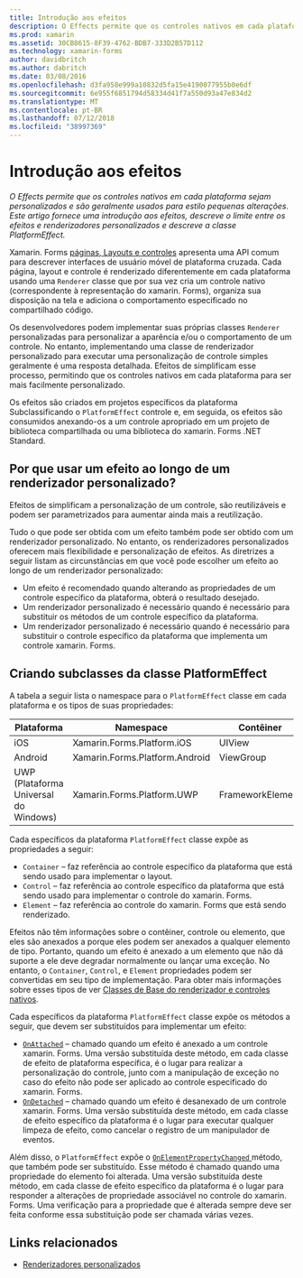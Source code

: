 ```yaml
---
title: Introdução aos efeitos
description: O Effects permite que os controles nativos em cada plataforma sejam personalizados e são geralmente usados para estilo pequenas alterações. Este artigo fornece uma introdução aos efeitos, descreve o limite entre os efeitos e renderizadores personalizados e descreve a classe PlatformEffect.
ms.prod: xamarin
ms.assetid: 30CB8615-8F39-4762-BDB7-333D2B57D112
ms.technology: xamarin-forms
author: davidbritch
ms.author: dabritch
ms.date: 03/08/2016
ms.openlocfilehash: d3fa958e999a10832d5fa15e4190077955b0e6df
ms.sourcegitcommit: 6e955f6851794d58334d41f7a550d93a47e834d2
ms.translationtype: MT
ms.contentlocale: pt-BR
ms.lasthandoff: 07/12/2018
ms.locfileid: "38997369"
---
```

# <a name="introduction-to-effects"></a>Introdução aos efeitos

_O Effects permite que os controles nativos em cada plataforma sejam personalizados e são geralmente usados para estilo pequenas alterações. Este artigo fornece uma introdução aos efeitos, descreve o limite entre os efeitos e renderizadores personalizados e descreve a classe PlatformEffect._

Xamarin. Forms [páginas, Layouts e controles](~/xamarin-forms/user-interface/controls/index.md) apresenta uma API comum para descrever interfaces de usuário móvel de plataforma cruzada. Cada página, layout e controle é renderizado diferentemente em cada plataforma usando uma `Renderer` classe que por sua vez cria um controle nativo (correspondente à representação do xamarin. Forms), organiza sua disposição na tela e adiciona o comportamento especificado no compartilhado código.

Os desenvolvedores podem implementar suas próprias classes `Renderer` personalizadas para personalizar a aparência e/ou o comportamento de um controle. No entanto, implementando uma classe de renderizador personalizado para executar uma personalização de controle simples geralmente é uma resposta detalhada. Efeitos de simplificam esse processo, permitindo que os controles nativos em cada plataforma para ser mais facilmente personalizado.

Os efeitos são criados em projetos específicos da plataforma Subclassificando o `PlatformEffect` controle e, em seguida, os efeitos são consumidos anexando-os a um controle apropriado em um projeto de biblioteca compartilhada ou uma biblioteca do xamarin. Forms .NET Standard.

## <a name="why-use-an-effect-over-a-custom-renderer"></a>Por que usar um efeito ao longo de um renderizador personalizado?

Efeitos de simplificam a personalização de um controle, são reutilizáveis e podem ser parametrizados para aumentar ainda mais a reutilização.

Tudo o que pode ser obtida com um efeito também pode ser obtido com um renderizador personalizado. No entanto, os renderizadores personalizados oferecem mais flexibilidade e personalização de efeitos. As diretrizes a seguir listam as circunstâncias em que você pode escolher um efeito ao longo de um renderizador personalizado:

- Um efeito é recomendado quando alterando as propriedades de um controle específico da plataforma, obterá o resultado desejado.
- Um renderizador personalizado é necessário quando é necessário para substituir os métodos de um controle específico da plataforma.
- Um renderizador personalizado é necessário quando é necessário para substituir o controle específico da plataforma que implementa um controle xamarin. Forms.

## <a name="subclassing-the-platformeffect-class"></a>Criando subclasses da classe PlatformEffect

A tabela a seguir lista o namespace para o `PlatformEffect` classe em cada plataforma e os tipos de suas propriedades:

|Plataforma|Namespace|Contêiner|Controle|
|--- |--- |--- |--- |
|iOS|Xamarin.Forms.Platform.iOS|UIView|UIView|
|Android|Xamarin.Forms.Platform.Android|ViewGroup|Exibir|
|UWP (Plataforma Universal do Windows)|Xamarin.Forms.Platform.UWP|FrameworkElement|FrameworkElement|

Cada específicos da plataforma `PlatformEffect` classe expõe as propriedades a seguir:

- `Container` – faz referência ao controle específico da plataforma que está sendo usado para implementar o layout.
- `Control` – faz referência ao controle específico da plataforma que está sendo usado para implementar o controle do xamarin. Forms.
- `Element` – faz referência ao controle do xamarin. Forms que está sendo renderizado.

Efeitos não têm informações sobre o contêiner, controle ou elemento, que eles são anexados a porque eles podem ser anexados a qualquer elemento de tipo. Portanto, quando um efeito é anexado a um elemento que não dá suporte a ele deve degradar normalmente ou lançar uma exceção. No entanto, o `Container`, `Control`, e `Element` propriedades podem ser convertidas em seu tipo de implementação. Para obter mais informações sobre esses tipos de ver [Classes de Base do renderizador e controles nativos](~/xamarin-forms/app-fundamentals/custom-renderer/renderers.md).

Cada específicos da plataforma `PlatformEffect` classe expõe os métodos a seguir, que devem ser substituídos para implementar um efeito:

- [`OnAttached`](xref:Xamarin.Forms.Effect.OnAttached) – chamado quando um efeito é anexado a um controle xamarin. Forms. Uma versão substituída deste método, em cada classe de efeito de plataforma específica, é o lugar para realizar a personalização do controle, junto com a manipulação de exceção no caso do efeito não pode ser aplicado ao controle especificado do xamarin. Forms.
- [`OnDetached`](xref:Xamarin.Forms.Effect.OnDetached) – chamado quando um efeito é desanexado de um controle xamarin. Forms. Uma versão substituída deste método, em cada classe de efeito específico da plataforma é o lugar para executar qualquer limpeza de efeito, como cancelar o registro de um manipulador de eventos.

Além disso, o `PlatformEffect` expõe o [ `OnElementPropertyChanged` ](xref:Xamarin.Forms.PlatformEffect`2.OnElementPropertyChanged(System.ComponentModel.PropertyChangedEventArgs)) método, que também pode ser substituído. Esse método é chamado quando uma propriedade do elemento foi alterada. Uma versão substituída deste método, em cada classe de efeito específico da plataforma é o lugar para responder a alterações de propriedade associável no controle do xamarin. Forms. Uma verificação para a propriedade que é alterada sempre deve ser feita conforme essa substituição pode ser chamada várias vezes.


## <a name="related-links"></a>Links relacionados

- [Renderizadores personalizados](~/xamarin-forms/app-fundamentals/custom-renderer/index.md)
